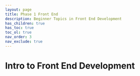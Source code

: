 ```yaml
---
layout: page
title: Phase 1 Front End
description: Beginner Topics in Front End Development
has_children: true
has_toc: true
toc_ol: true
nav_order: 3
nav_exclude: true
---
```

<!-- markdownlint-disable single-h1 -->
# Intro to Front End Development
